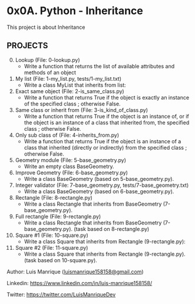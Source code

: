 # 0x0A. Python - Inheritance
This project is about Inheritance

## PROJECTS
0. Lookup (File: 0-lookup.py)
	- Write a function that returns the list of available attributes and methods of an object
1. My list (File: 1-my_list.py, tests/1-my_list.txt)
	- Write a class MyList that inherits from list:
2. Exact same object (File: 2-is_same_class.py)
	- Write a function that returns True if the object is exactly an instance of the specified class ; otherwise False.
3. Same class or inherit from (File: 3-is_kind_of_class.py)
	- Write a function that returns True if the object is an instance of, or if the object is an instance of a class that inherited from, the specified class ; otherwise False.
4. Only sub class of (File: 4-inherits_from.py)
	- Write a function that returns True if the object is an instance of a class that inherited (directly or indirectly) from the specified class ; otherwise False.
5. Geometry module (File: 5-base_geometry.py)
	- Write an empty class BaseGeometry.
6. Improve Geometry (File: 6-base_geometry.py)
	- Write a class BaseGeometry (based on 5-base_geometry.py).
7. Integer validator (File: 7-base_geometry.py, tests/7-base_geometry.txt)
	- Write a class BaseGeometry (based on 6-base_geometry.py).
8. Rectangle (File: 8-rectangle.py)
	- Write a class Rectangle that inherits from BaseGeometry (7-base_geometry.py).
9. Full rectangle (File: 9-rectangle.py)
	- Write a class Rectangle that inherits from BaseGeometry (7-base_geometry.py). (task based on 8-rectangle.py)
10. Square #1 (File: 10-square.py)
	- Write a class Square that inherits from Rectangle (9-rectangle.py):
11. Square #2 (File: 11-square.py)
	- Write a class Square that inherits from Rectangle (9-rectangle.py). (task based on 10-square.py).



Author: Luis Manrique (luismanrique158158@gmail.com)

Linkedin: https://www.linkedin.com/in/luis-manrique158158/

Twitter: https://twitter.com/LuisManriqueDev
